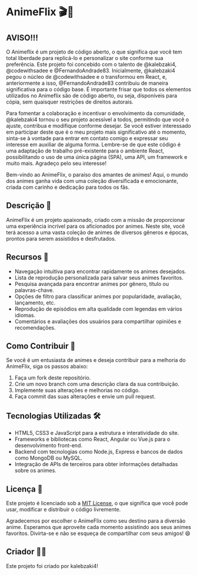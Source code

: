 # AnimeFlix 🎬🍿

## AVISO!!!

O Animeflix é um projeto de código aberto, o que significa que você tem total liberdade para replicá-lo e personalizar o site conforme sua preferência. Este projeto foi concebido com o talento de @kalebzaki4, @codewithsadee e @FernandoAndrade83. Inicialmente, @kalebzaki4 pegou o núcleo de @codewithsadee e o transformou em React, e, anteriormente a isso, @FernandoAndrade83 contribuiu de maneira significativa para o código base. É importante frisar que todos os elementos utilizados no Animeflix são de código aberto, ou seja, disponíveis para cópia, sem quaisquer restrições de direitos autorais.

Para fomentar a colaboração e incentivar o envolvimento da comunidade, @kalebzaki4 tornou o seu projeto acessível a todos, permitindo que você o ajuste, contribua e modifique conforme desejar. Se você estiver interessado em participar deste que é o meu projeto mais significativo até o momento, sinta-se à vontade para entrar em contato comigo e expressar seu interesse em auxiliar de alguma forma. Lembre-se de que este código é uma adaptação de trabalho pré-existente para o ambiente React, possibilitando o uso de uma única página (SPA), uma API, um framework e muito mais. Agradeço pelo seu interesse!

Bem-vindo ao AnimeFlix, o paraíso dos amantes de animes! Aqui, o mundo dos animes ganha vida com uma coleção diversificada e emocionante, criada com carinho e dedicação para todos os fãs.

## Descrição 📜

AnimeFlix é um projeto apaixonado, criado com a missão de proporcionar uma experiência incrível para os aficionados por animes. Neste site, você terá acesso a uma vasta coleção de animes de diversos gêneros e épocas, prontos para serem assistidos e desfrutados.

## Recursos 🚀

- Navegação intuitiva para encontrar rapidamente os animes desejados.
- Lista de reprodução personalizada para salvar seus animes favoritos.
- Pesquisa avançada para encontrar animes por gênero, título ou palavras-chave.
- Opções de filtro para classificar animes por popularidade, avaliação, lançamento, etc.
- Reprodução de episódios em alta qualidade com legendas em vários idiomas.
- Comentários e avaliações dos usuários para compartilhar opiniões e recomendações.

## Como Contribuir 🤝

Se você é um entusiasta de animes e deseja contribuir para a melhoria do AnimeFlix, siga os passos abaixo:

1. Faça um fork deste repositório.
2. Crie um novo branch com uma descrição clara da sua contribuição.
3. Implemente suas alterações e melhorias no código.
4. Faça commit das suas alterações e envie um pull request.

## Tecnologias Utilizadas 🛠️

- HTML5, CSS3 e JavaScript para a estrutura e interatividade do site.
- Frameworks e bibliotecas como React, Angular ou Vue.js para o desenvolvimento front-end.
- Backend com tecnologias como Node.js, Express e bancos de dados como MongoDB ou MySQL.
- Integração de APIs de terceiros para obter informações detalhadas sobre os animes.

## Licença 📄

Este projeto é licenciado sob a [MIT License](LICENSE), o que significa que você pode usar, modificar e distribuir o código livremente.

Agradecemos por escolher o AnimeFlix como seu destino para a diversão anime. Esperamos que aproveite cada momento assistindo aos seus animes favoritos. Divirta-se e não se esqueça de compartilhar com seus amigos! 😄

## Criador 👨‍💻

Este projeto foi criado por kalebzaki4!
